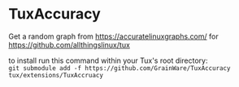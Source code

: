 # TuxAccuracy
Get a random graph from https://accuratelinuxgraphs.com/ for https://github.com/allthingslinux/tux

to install run this command within your Tux's root directory: \
`git submodule add -f https://github.com/GrainWare/TuxAccuracy tux/extensions/TuxAccruacy`
